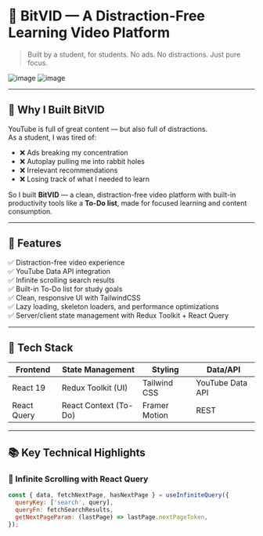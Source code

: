 # 🎥 BitVID — A Distraction-Free Learning Video Platform

> Built by a student, for students. No ads. No distractions. Just pure focus.


![image](https://github.com/user-attachments/assets/0fa37827-0326-47fa-bea2-04b6d20b50f0)
![image](https://github.com/user-attachments/assets/01585556-50af-4e00-929b-dd8079b43b72)

---

## 🚀 Why I Built BitVID

YouTube is full of great content — but also full of distractions.  
As a student, I was tired of:

- ❌ Ads breaking my concentration  
- ❌ Autoplay pulling me into rabbit holes  
- ❌ Irrelevant recommendations  
- ❌ Losing track of what I needed to learn

So I built **BitVID** — a clean, distraction-free video platform with built-in productivity tools like a **To-Do list**, made for focused learning and content consumption.

---

## 🧠 Features

✅ Distraction-free video experience  
✅ YouTube Data API integration  
✅ Infinite scrolling search results  
✅ Built-in To-Do list for study goals  
✅ Clean, responsive UI with TailwindCSS  
✅ Lazy loading, skeleton loaders, and performance optimizations  
✅ Server/client state management with Redux Toolkit + React Query

---

## 🔧 Tech Stack

| Frontend        | State Management       | Styling         | Data/API         |
|-----------------|------------------------|------------------|------------------|
| React 19        | Redux Toolkit (UI)     | Tailwind CSS     | YouTube Data API |
| React Query     | React Context (To-Do)  | Framer Motion    | REST             |

---

## 📚 Key Technical Highlights

### 🔁 Infinite Scrolling with React Query

```js
const { data, fetchNextPage, hasNextPage } = useInfiniteQuery({
  queryKey: ['search', query],
  queryFn: fetchSearchResults,
  getNextPageParam: (lastPage) => lastPage.nextPageToken,
});

